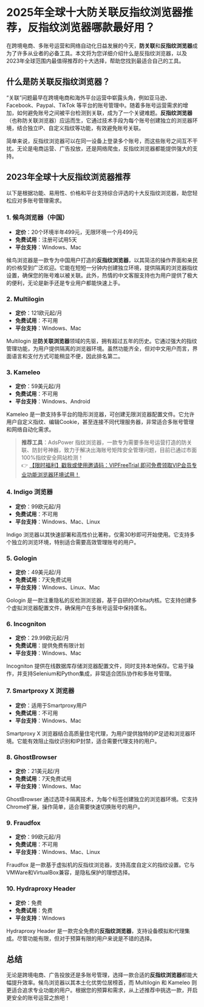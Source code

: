 # 2025年全球十大防关联反指纹浏览器推荐，反指纹浏览器哪款最好用？

在跨境电商、多账号运营和网络自动化日益发展的今天，**防关联**和**反指纹浏览器**成为了许多从业者的必备工具。本文将为您详细介绍什么是反指纹浏览器，以及2023年全球范围内最值得推荐的十大选择，帮助您找到最适合自己的工具。

## 什么是防关联反指纹浏览器？

“关联”问题最早在跨境电商和海外平台运营中崭露头角，例如亚马逊、Facebook、Paypal、TikTok 等平台的账号管理中。随着多账号运营需求的增加，如何避免账号之间被平台检测到关联，成为了一个关键难题。**反指纹浏览器**（也称防关联浏览器）应运而生，它通过技术手段为每个账号创建独立的浏览器环境，结合独立IP、自定义指纹等功能，有效避免账号关联。

简单来说，反指纹浏览器可以在同一设备上登录多个账号，而这些账号之间互不干扰。无论是电商运营、广告投放，还是网络爬虫，反指纹浏览器都能提供强大的支持。

## 2023年全球十大反指纹浏览器推荐

以下是根据功能、易用性、价格和平台支持综合评选的十大反指纹浏览器，助您轻松应对多账号管理需求。

### 1. 候鸟浏览器（中国）
- **定价**：20个环境半年499元，无限环境一个月499元  
- **免费试用**：注册可试用5天  
- **平台支持**：Windows、Mac  

候鸟浏览器是一款专为中国用户打造的**反指纹浏览器**，以其简洁的操作界面和亲民的价格受到广泛欢迎。它能在短短一分钟内创建独立环境，提供隔离的浏览器指纹设置，确保您的账号难以被关联。此外，热情的中文客服支持也为用户提供了极大的便利，无论是新手还是专业用户都能快速上手。

### 2. Multilogin
- **定价**：121欧元起/月  
- **免费试用**：不可用  
- **平台支持**：Windows、Mac  

Multilogin 是**防关联浏览器**领域的先驱，拥有超过五年的历史。它通过强大的指纹管理功能，为用户提供隔离的浏览器环境。虽然功能齐全，但对中文用户而言，界面语言和支付方式可能稍显不便，因此排名第二。

### 3. Kameleo
- **定价**：59美元起/月  
- **免费试用**：不可用  
- **平台支持**：Windows、Android  

Kameleo 是一款支持多平台的隐形浏览器，可创建无限浏览器配置文件。它允许用户自定义指纹、编辑Cookie，甚至连接不同代理服务器，非常适合多账号管理和网络自动化需求。

> **推荐工具**：AdsPower 指纹浏览器，一款专为需要多账号运营打造的防关联、防封号神器，致力于解决出海账号矩阵安全管理问题，目前已通过市面100%指纹安全网站检测！  
> 👉 [【限时福利】戳我或使用邀请码：VIPFreeTrial 即可免费领取VIP会员专业功能浏览器环境试用！](https://bit.ly/adspower_free)

### 4. Indigo 浏览器
- **定价**：99欧元起/月  
- **免费试用**：不可用  
- **平台支持**：Windows、Mac、Linux  

Indigo 浏览器以其快速部署和高性价比著称，仅需30秒即可开始使用。它支持多个独立的浏览环境，特别适合需要高效管理账号的用户。

### 5. Gologin
- **定价**：49美元起/月  
- **免费试用**：7天免费试用  
- **平台支持**：Windows、Linux、Mac  

Gologin 是一款注重隐私的反检测浏览器，基于自研的Orbita内核。它支持创建多个虚拟浏览器配置文件，确保用户在多账号运营中保持匿名。

### 6. Incogniton
- **定价**：29.99欧元起/月  
- **免费试用**：提供免费有限计划  
- **平台支持**：Windows、Mac  

Incogniton 提供在线数据库存储浏览器配置文件，同时支持本地保存。它易于操作，并支持Selenium和Python集成，非常适合团队协作和多账号管理。

### 7. Smartproxy X 浏览器
- **定价**：适用于Smartproxy用户  
- **免费试用**：不可用  
- **平台支持**：Windows、Mac  

Smartproxy X 浏览器结合高质量住宅代理，为用户提供独特的IP足迹和浏览器环境。它能有效阻止指纹识别和IP封禁，适合需要代理支持的用户。

### 8. GhostBrowser
- **定价**：21美元起/月  
- **免费试用**：7天免费试用  
- **平台支持**：Windows、Mac  

GhostBrowser 通过选项卡隔离技术，为每个标签创建独立的浏览器环境。它支持Chrome扩展，操作简单，适合需要快速切换账号的用户。

### 9. Fraudfox
- **定价**：99欧元起/月  
- **免费试用**：不可用  
- **平台支持**：Windows、Mac、Linux  

Fraudfox 是一款基于虚拟机的反指纹浏览器，支持高度自定义的指纹设置。它与VMWare和VirtualBox兼容，是隐私保护的理想选择。

### 10. Hydraproxy Header
- **定价**：免费  
- **免费试用**：免费  
- **平台支持**：Windows  

Hydraproxy Header 是一款完全免费的**反指纹浏览器**，支持设备模拟和代理集成。尽管功能有限，但对于预算有限的用户来说是不错的选择。

## 总结

无论是跨境电商、广告投放还是多账号管理，选择一款合适的**反指纹浏览器**都能大幅提升效率。候鸟浏览器以其本土化优势位居榜首，而 Multilogin 和 Kameleo 则更适合追求专业功能的用户。根据您的预算和需求，从上述推荐中挑选一款，开启更安全的账号运营之旅吧！